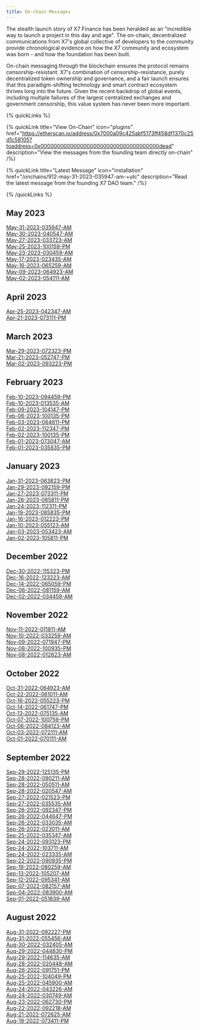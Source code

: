 ```yaml
---
title: On-chain Messages
---
```


The stealth launch story of X7 Finance has been heralded as an "incredible way to launch a project in this day and age". The on-chain, decentralized communications from X7's global collective of developers to the community provide chronological evidence on how the X7 community and ecosystem was born - and how the foundation has been built.

On-chain messaging through the blockchain ensures the protocol remains censorship-resistant. X7's combination of censorship-resistance, purely decentralized token ownership and governance, and a fair launch ensures that this paradigm-shifting technology and smart contract ecosystem thrives long into the future. Given the recent backdrop of global events, including multiple failures of the largest centralized exchanges and government censorship, this value system has never been more important.

{% quickLinks %}

{% quickLink title="View On-Chain" icon="plugins" href="https://etherscan.io/address/0x7000a09c425abf5173ff458df1370c25d1c58105?toaddress=0x000000000000000000000000000000000000dead" description="View the messages from the founding team directly on-chain" /%}

{% quickLink title="Latest Message" icon="installation" href="/onchains/912-may-31-2023-035947-am-+utc" description="Read the latest message from the founding X7 DAO team." /%}

{% /quickLinks %}

## May 2023

[May-31-2023-035947-AM](/onchains/912-may-31-2023-035947-am-+utc)\
[May-30-2023-040547-AM](/onchains/913-may-30-2023-040547-am-+utc)\
[May-27-2023-033723-AM](/onchains/914-may-27-2023-033723-am-+utc)\
[May-25-2023-100159-PM](/onchains/915-may-25-2023-100159-pm-+utc)\
[May-23-2023-030459-AM](/onchains/916-may-23-2023-030459-am-+utc)\
[May-17-2023-023435-AM](/onchains/917-may-17-2023-023435-am-+utc)\
[May-16-2023-065259-AM](/onchains/918-may-16-2023-065259-am-+utc)\
[May-09-2023-064923-AM](/onchains/919-may-09-2023-064923-am-+utc)\
[May-02-2023-054111-AM](/onchains/920-may-02-2023-054111-am-+utc)

## April 2023

[Apr-25-2023-042347-AM](/onchains/921-apr-25-2023-042347-am-+utc)\
[Apr-21-2023-073111-PM](/onchains/922-apr-21-2023-073111-pm-+utc)

## March 2023

[Mar-29-2023-072323-PM](/onchains/923-mar-29-2023-072323-pm-+utc)\
[Mar-21-2023-052747-PM](/onchains/924-mar-21-2023-052747-pm-+utc)\
[Mar-02-2023-093223-PM](/onchains/925-mar-02-2023-093223-pm-+utc)

## February 2023

[Feb-10-2023-094459-PM](/onchains/926-feb-10-2023-094459-pm-+utc)\
[Feb-10-2023-013535-AM](/onchains/927-feb-10-2023-013535-am-+utc)\
[Feb-09-2023-104147-PM](/onchains/928-feb-09-2023-104147-pm-+utc)\
[Feb-06-2023-100135-PM](/onchains/929-feb-06-2023-052259-am-+utc)\
[Feb-03-2023-064611-PM](/onchains/930-feb-03-2023-064611-pm-+utc)\
[Feb-02-2023-112347-PM](/onchains/931-feb-02-2023-112347-pm-+utc)\
[Feb-02-2023-100135-PM](/onchains/932-feb-02-2023-100135-pm-+utc)\
[Feb-01-2023-073047-AM](/onchains/933-feb-01-2023-073047-am-+utc)\
[Feb-01-2023-035835-PM](/onchains/934-feb-01-2023-035835-pm-+utc)

## January 2023

[Jan-31-2023-063823-PM](/onchains/935-jan-31-2023-063823-pm-+utc)\
[Jan-29-2023-092159-PM](/onchains/936-jan-29-2023-092159-pm-+utc)\
[Jan-27-2023-073311-PM](/onchains/937-jan-27-2023-073311-pm-+utc)\
[Jan-26-2023-085811-PM](/onchains/938-jan-26-2023-085811-pm-+utc)\
[Jan-24-2023-112311-PM](/onchains/939-jan-24-2023-112311-pm-+utc)\
[Jan-19-2023-085835-PM](/onchains/940-jan-19-2023-085835-pm-+utc)\
[Jan-16-2023-012223-PM](/onchains/941-jan-16-2023-012223-pm-+utc)\
[Jan-10-2023-055123-AM](/onchains/942-jan-10-2023-055123-am-+utc)\
[Jan-03-2023-053423-AM](/onchains/943-jan-03-2023-053423-am-+utc)\
[Jan-02-2023-105811-PM](/onchains/944-jan-02-2023-105811-pm-+utc)

## December 2022

[Dec-30-2022-115323-PM](/onchains/945-dec-30-2022-115323-pm-+utc)\
[Dec-16-2022-123223-AM](/onchains/946-dec-16-2022-123223-am-+utc)\
[Dec-14-2022-065059-PM](/onchains/947-dec-14-2022-065059-pm-+utc)\
[Dec-06-2022-081159-AM](/onchains/948-dec-06-2022-081159-am-+utc)\
[Dec-02-2022-034459-AM](/onchains/949-dec-02-2022-034459-am-+utc)

## November 2022

[Nov-11-2022-011811-AM](/onchains/950-nov-11-2022-011811-am-+utc)\
[Nov-10-2022-033259-AM](/onchains/951-nov-10-2022-033259-am-+utc)\
[Nov-09-2022-071947-PM](/onchains/952-nov-09-2022-071947-pm-+utc)\
[Nov-08-2022-100935-PM](/onchains/953-nov-08-2022-100935-pm-+utc)\
[Nov-08-2022-012623-AM](/onchains/954-nov-08-2022-012623-am-+utc)

## October 2022

[Oct-31-2022-064923-AM](/onchains/955-oct-31-2022-064923-am-+utc)\
[Oct-22-2022-061011-AM](/onchains/956-oct-22-2022-061011-am-+utc)\
[Oct-16-2022-055223-PM](/onchains/957-oct-16-2022-055223-pm-+utc)\
[Oct-14-2022-061747-PM](/onchains/958-oct-14-2022-061747-pm-+utc)\
[Oct-13-2022-075135-AM](/onchains/959-oct-13-2022-075135-am-+utc)\
[Oct-07-2022-100759-PM](/onchains/960-oct-07-2022-100759-pm-+utc)\
[Oct-06-2022-084123-AM](/onchains/961-oct-06-2022-084123-am-+utc)\
[Oct-03-2022-072111-AM](/onchains/962-oct-03-2022-072111-am-+utc)\
[Oct-01-2022-070111-AM](/onchains/963-oct-01-2022-070111-am-+utc)

## September 2022

[Sep-29-2022-125135-PM](/onchains/964-sep-29-2022-125135-pm-+utc)\
[Sep-28-2022-090211-AM](/onchains/965-sep-28-2022-090211-am-+utc)\
[Sep-28-2022-050511-AM](/onchains/966-sep-28-2022-050511-am-+utc)\
[Sep-28-2022-020547-AM](/onchains/967-sep-28-2022-020547-am-+utc)\
[Sep-27-2022-021523-PM](/onchains/968-sep-27-2022-021523-pm-+utc)\
[Sep-27-2022-035535-AM](/onchains/969-sep-27-2022-035535-am-+utc)\
[Sep-26-2022-092347-PM](/onchains/970-sep-26-2022-092347-pm-+utc)\
[Sep-26-2022-044647-PM](/onchains/971-sep-26-2022-044647-pm-+utc)\
[Sep-26-2022-033035-AM](/onchains/972-sep-26-2022-033035-am-+utc)\
[Sep-26-2022-023011-AM](/onchains/973-sep-26-2022-023011-am-+utc)\
[Sep-25-2022-035347-AM](/onchains/974-sep-25-2022-035347-am-+utc)\
[Sep-24-2022-093123-PM](/onchains/975-sep-24-2022-093123-pm-+utc)\
[Sep-24-2022-103711-AM](/onchains/976-sep-24-2022-103711-am-+utc)\
[Sep-24-2022-023335-AM](/onchains/977-sep-24-2022-023335-am-+utc)\
[Sep-22-2022-090935-PM](/onchains/978-sep-22-2022-090935-pm-+utc)\
[Sep-19-2022-080259-AM](/onchains/979-sep-19-2022-080259-am-+utc)\
[Sep-13-2022-105207-AM](/onchains/980-sep-13-2022-105207-am-+utc)\
[Sep-12-2022-095341-AM](/onchains/981-sep-12-2022-095341-am-+utc)\
[Sep-07-2022-082157-AM](/onchains/982-sep-07-2022-082157-am-+utc)\
[Sep-04-2022-083900-AM](/onchains/983-sep-04-2022-083900-am-+utc)\
[Sep-01-2022-051839-AM](/onchains/984-sep-01-2022-051839-am-+utc)

## August 2022

[Aug-31-2022-092227-PM](/onchains/985-aug-31-2022-092227-pm-+utc)\
[Aug-31-2022-055456-AM](/onchains/986-aug-31-2022-055456-am-+utc)\
[Aug-30-2022-032405-AM](/onchains/987-aug-30-2022-032405-am-+utc)\
[Aug-29-2022-044830-PM](/onchains/988-aug-29-2022-044830-pm-+utc)\
[Aug-29-2022-114635-AM](/onchains/989-aug-29-2022-114635-am-+utc)\
[Aug-28-2022-020448-AM](/onchains/990-aug-28-2022-020448-am-+utc)\
[Aug-26-2022-091751-PM](/onchains/991-aug-26-2022-091751-pm-+utc)\
[Aug-25-2022-104049-PM](/onchains/992-aug-25-2022-104049-pm-+utc)\
[Aug-25-2022-045900-AM](/onchains/993-aug-25-2022-045900-am-+utc)\
[Aug-24-2022-043226-AM](/onchains/994-aug-24-2022-043226-am-+utc)\
[Aug-24-2022-030749-AM](/onchains/995-aug-24-2022-030749-am-+utc)\
[Aug-23-2022-062730-PM](/onchains/996-aug-23-2022-062730-pm-+utc)\
[Aug-22-2022-092218-AM](/onchains/997-aug-22-2022-092218-am-+utc)\
[Aug-21-2022-072625-AM](/onchains/998-aug-21-2022-072625-am-+utc)\
[Aug-19-2022-073411-PM](/onchains/999-aug-19-2022-073411-pm-+utc)
